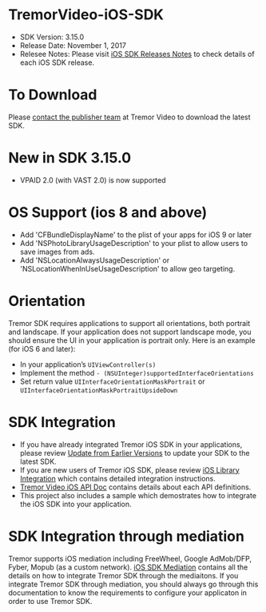 # TremorVideo-iOS-SDK

- SDK Version: 3.15.0
- Release Date: November 1, 2017
- Relesee Notes: Please visit [iOS SDK Releases Notes](https://github.com/TremorVideoMobile/TremorVideo-iOS-SDK/wiki/iOS-SDK-Release-Notes) to check details of each iOS SDK release.

# To Download
Please [contact the publisher team](mailto:PublisherManagement@Tremorvideo.com) at Tremor Video to download the latest SDK. 

# New in SDK 3.15.0
- VPAID 2.0 (with VAST 2.0) is now supported

# OS Support (ios 8 and above)
- Add 'CFBundleDisplayName' to the plist of your apps for iOS 9 or later
- Add 'NSPhotoLibraryUsageDescription' to your plist to allow users to save images from ads.
- Add 'NSLocationAlwaysUsageDescription' or 'NSLocationWhenInUseUsageDescription' to allow geo targeting.

# Orientation
Tremor SDK requires applications to support all orientations, both portrait and landscape. If your application does not support landscape mode, you should ensure the UI in your application is portrait only. Here is an example (for iOS 6 and later):
- In your application’s `UIViewController(s)`
- Implement the method `- (NSUInteger)supportedInterfaceOrientations`
- Set return value `UIInterfaceOrientationMaskPortrait` or `UIInterfaceOrientationMaskPortraitUpsideDown`

# SDK Integration
- If you have already integrated Tremor iOS SDK in your applications, please review [Update from Earlier Versions](https://github.com/TremorVideoMobile/TremorVideo-iOS-SDK/wiki/Updating-from-Earlier-Versions) to update your SDK to the latest SDK.
- If you are new users of Tremor iOS SDK, please review [iOS Library Integration](https://github.com/TremorVideoMobile/TremorVideo-iOS-SDK/wiki/iOS-Library-Integration) which contains detailed integration instructions.
- [Tremor Video iOS API Doc](http://tremorvideomobile.github.io/iOS) contains details about each API definitions.
- This project also includes a sample which demostrates how to integrate the iOS SDK into your application.

# SDK Integration through mediation
Tremor supports iOS mediation including FreeWheel, Google AdMob/DFP, Fyber, Mopub (as a custom network). [iOS SDK Mediation](https://github.com/TremorVideoMobile/TremorVideo-iOS-SDK/wiki/iOS-SDK-Mediation) contains all the details on how to integrate Tremor SDK through the mediaitons. If you integrate Tremor SDK through mediation, you should always go through this documentation to know the requirements to configure your applicaton in order to use Tremor SDK.
